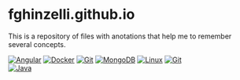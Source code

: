 # fghinzelli.github.io
This is a repository of files with anotations that help me to remember several concepts.

<a href="https://fghinzelli.github.io/angular"><img alt="Angular" src="https://img.shields.io/badge/-Angular-DD0031?style=for-the-badge&logo=angular&logoColor=white" /></a>
<a href="https://fghinzelli.github.io/docker"><img alt="Docker" src="https://img.shields.io/badge/-Docker-46a2f1?style=for-the-badge&logo=docker&logoColor=white" /></a>
<a href="https://fghinzelli.github.io/git"><img alt="Git" src="https://img.shields.io/badge/-Git-F05032?style=for-the-badge&logo=git&logoColor=white" /></a>
<a href="https://fghinzelli.github.io/mongodb"><img alt="MongoDB" src="https://img.shields.io/badge/-MongoDB-13aa52?style=for-the-badge&logo=mongodb&logoColor=white" /></a>
<a href="https://fghinzelli.github.io/linux"><img alt="Linux" src="https://img.shields.io/badge/-Linux-E95420?style=for-the-badge&logo=ubuntu&logoColor=white" /></a>
<a href="https://fghinzelli.github.io/git"><img alt="Git" src="https://img.shields.io/badge/-Git-F05032?style=for-the-badge&logo=git&logoColor=white" /></a><br>
<a href="https://fghinzelli.github.io/java"><img alt="Java" src="https://img.shields.io/badge/-Java-F05032?style=for-the-badge&logo=java&logoColor=white" /></a><br>


